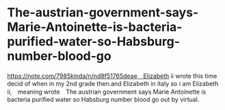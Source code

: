 # The-austrian-government-says-Marie-Antoinette-is-bacteria-purified-water-so-Habsburg-number-blood-go
https://note.com/7985kinda/n/nd8f51765deae　Elizabeth ii wrote this time decid of when in my 2nd grade then.and Elizabeth in italy so i am Elizabeth ii,　meaning wrote　The austrian government says Marie Antoinette is bacteria purified water so Habsburg number blood go out by virtual.

